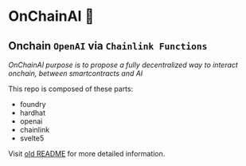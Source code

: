 # OnChainAI 🤖

## Onchain `OpenAI` via `Chainlink Functions`
*OnChainAI purpose is to propose a fully decentralized way to interact onchain, between smartcontracts and AI*

This repo is composed of these parts:

- foundry
- hardhat
- openai
- chainlink
- svelte5


Visit [old README](./README_OLD.md) for more detailed information.